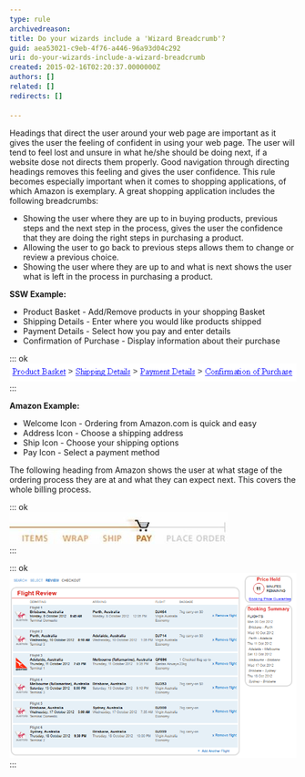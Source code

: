 ```yaml
---
type: rule
archivedreason: 
title: Do your wizards include a 'Wizard Breadcrumb'?
guid: aea53021-c9eb-4f76-a446-96a93d04c292
uri: do-your-wizards-include-a-wizard-breadcrumb
created: 2015-02-16T02:20:37.0000000Z
authors: []
related: []
redirects: []

---
```


Headings that direct the user around your web page are       important as it gives the user the feeling of confident in       using your web page. The user will tend to feel lost and       unsure in what he/she should be doing next, if a website       dose not directs them properly. Good navigation through       directing headings removes this feeling and gives the user       confidence. This rule becomes especially important when it comes to shopping applications, of which Amazon is exemplary. A great shopping application includes the following breadcrumbs:

* Showing the user where they are up to in buying products, previous steps and the next step in the process, gives the user the confidence that they are doing the right steps in purchasing a product.
* Allowing the user to go back to previous steps allows them to change or review a previous choice.
* Showing the user where they are up to and what is next shows the user what is left in the process in purchasing a product.




<!--endintro-->

**SSW Example:**

* Product Basket - Add/Remove products in your shopping Basket
* Shipping Details - Enter where you would like products shipped
* Payment Details - Select how you pay and enter details
* Confirmation of Purchase - Display information about their purchase


::: ok  
![Figure: Simple Header that tells the user where they have come from](../../assets/ExamleHeadingforShoppingBasket.gif)  
:::

**Amazon Example:**

* Welcome Icon - Ordering from Amazon.com is quick and easy
* Address Icon - Choose a shipping address
* Ship Icon - Choose your shipping options
* Pay Icon - Select a payment method


The following heading from Amazon shows the user at what stage of the ordering process they are at and what they can expect next. This covers the whole billing process.

::: ok  
![Figure: This is how headings should look](../../assets/amazonshopping.jpg)  
:::

::: ok  
![Figure: Virgin Australia uses a more subtle approach](../../assets/virgin-flight-navigation.png)  
:::
